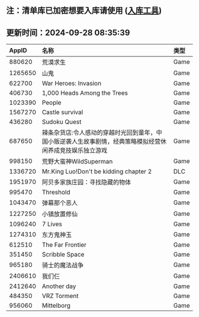 ## 注：清单库已加密想要入库请使用 ([入库工具](https://github.com/BlankTMing/ManifestAutoUpdate/releases))

## 更新时间：2024-09-28 08:35:39
| AppID | 名称 | 类型  |
| :-------------------- | :----------------------------- | :----------- |
| 880620 | 荒漠求生| Game |
| 1265650 | 山鬼| Game |
| 622700 | War Heroes: Invasion| Game |
| 406730 | 1,000 Heads Among the Trees| Game |
| 1023390 | People| Game |
| 1567270 | Castle survival| Game |
| 436280 | Sudoku Quest| Game |
| 687650 | 辣条杂货店:令人感动的穿越时光回到童年，中国小贩逆袭人生故事剧情，经典策略模拟经营休闲养成竞技娱乐独立游戏| Game |
| 998150 | 荒野大蛮神WildSuperman| Game |
| 1336720 | Mr.King Luo!Don't be kidding chapter 2| DLC |
| 1951970 | 阿贝多家族庄园：寻找隐藏的物体| Game |
| 995470 | Threshold| Game |
| 1043470 | 弹幕那个恶人| Game |
| 1227250 | 小镇放置修仙| Game |
| 1096240 | 7 Lives| Game |
| 1274310 | 东方鬼神玉| Game |
| 612510 | The Far Frontier| Game |
| 351450 | Scribble Space| Game |
| 965180 | 骑士的魔法战争| Game |
| 2406610 | 我们仨| Game |
| 2412640 | Another day| Game |
| 484350 | VRZ Torment| Game |
| 956060 | Mittelborg| Game |
